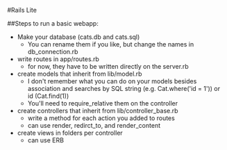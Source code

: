 #Rails Lite

##Steps to run a basic webapp:

* Make your database (cats.db and cats.sql)
  * You can rename them if you like, but change the names in db_connection.rb
* write routes in app/routes.rb
  * for now, they have to be written directly on the server.rb
* create models that inherit from lib/model.rb
   * I don't remember what you can do on your models besides association and searches by SQL string (e.g. Cat.where('id = 1')) or id (Cat.find(1))
   * You'll need to require_relative them on the controller
* create controllers that inherit from lib/controller_base.rb
  * write a method for each action you added to routes
  * can use render, redirct_to, and render_content
* create views in folders per controller
  * can use ERB

